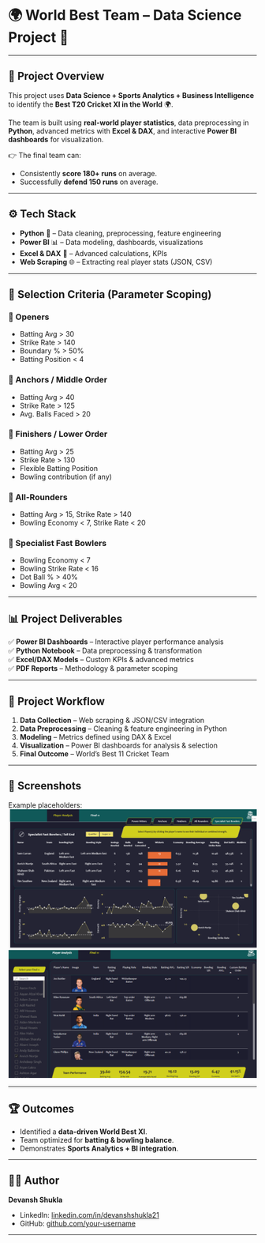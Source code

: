 # 🌍 World Best Team – Data Science Project 🏏  

---

## 📌 Project Overview  
This project uses **Data Science + Sports Analytics + Business Intelligence** to identify the **Best T20 Cricket XI in the World** 🌍.  

The team is built using **real-world player statistics**, data preprocessing in **Python**, advanced metrics with **Excel & DAX**, and interactive **Power BI dashboards** for visualization.  

👉 The final team can:  
- Consistently **score 180+ runs** on average.  
- Successfully **defend 150 runs** on average.  

---

## ⚙️ Tech Stack  
- **Python** 🐍 – Data cleaning, preprocessing, feature engineering  
- **Power BI** 📊 – Data modeling, dashboards, visualizations  
- **Excel & DAX** 📑 – Advanced calculations, KPIs  
- **Web Scraping** 🌐 – Extracting real player stats (JSON, CSV)  

---

## 🏏 Selection Criteria (Parameter Scoping)  

### 🔹 Openers  
- Batting Avg > 30  
- Strike Rate > 140  
- Boundary % > 50%  
- Batting Position < 4  

### 🔹 Anchors / Middle Order  
- Batting Avg > 40  
- Strike Rate > 125  
- Avg. Balls Faced > 20  

### 🔹 Finishers / Lower Order  
- Batting Avg > 25  
- Strike Rate > 130  
- Flexible Batting Position  
- Bowling contribution (if any)  

### 🔹 All-Rounders  
- Batting Avg > 15, Strike Rate > 140  
- Bowling Economy < 7, Strike Rate < 20  

### 🔹 Specialist Fast Bowlers  
- Bowling Economy < 7  
- Bowling Strike Rate < 16  
- Dot Ball % > 40%  
- Bowling Avg < 20  

---

## 📊 Project Deliverables  
✅ **Power BI Dashboards** – Interactive player performance analysis  
✅ **Python Notebook** – Data preprocessing & transformation  
✅ **Excel/DAX Models** – Custom KPIs & advanced metrics  
✅ **PDF Reports** – Methodology & parameter scoping  

---

## 🚀 Project Workflow  
1. **Data Collection** – Web scraping & JSON/CSV integration  
2. **Data Preprocessing** – Cleaning & feature engineering in Python  
3. **Modeling** – Metrics defined using DAX & Excel  
4. **Visualization** – Power BI dashboards for analysis & selection  
5. **Final Outcome** – World’s Best 11 Cricket Team  

---

## 📸 Screenshots  
  

Example placeholders:  
![Final 12 Players](images/Screenshot%202025-09-03%20232333.png)  
![Data Flow](images/Screenshot%202025-09-03%20232159.png)  

---

## 🏆 Outcomes  
- Identified a **data-driven World Best XI**.  
- Team optimized for **batting & bowling balance**.  
- Demonstrates **Sports Analytics + BI integration**.  

---

## 👨‍💻 Author  
**Devansh Shukla**  
- LinkedIn: [linkedin.com/in/devanshshukla21](https://www.linkedin.com/in/devanshshukla21/)  
- GitHub: [github.com/your-username](https://github.com/your-username)  

---
